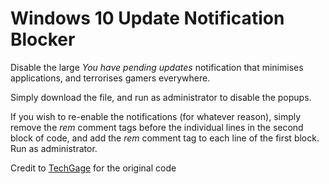 # Windows 10 Update Notification Blocker
Disable the large *You have pending updates* notification that minimises applications, and terrorises gamers everywhere.

Simply download the file, and run as administrator to disable the popups. 

If you wish to re-enable the notifications (for whatever reason), simply remove the *rem* comment tags before the individual lines
in the second block of code, and add the *rem* comment tag to each line of the first block. Run as administrator.

Credit to [TechGage](https://techgage.com/print/taking-back-control-of-windows-10-updates) for the original code
